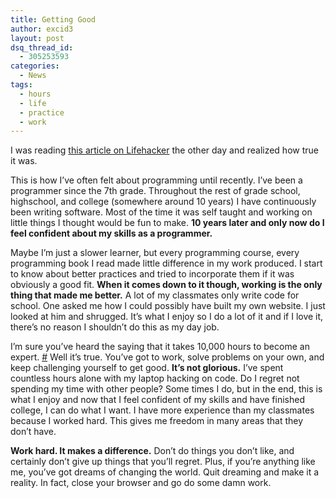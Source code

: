 ```yaml
---
title: Getting Good
author: excid3
layout: post
dsq_thread_id:
  - 305253593
categories:
  - News
tags:
  - hours
  - life
  - practice
  - work
---
```

I was reading [this article on Lifehacker][1] the other day and realized how true it was.

This is how I’ve often felt about programming until recently. I’ve been a programmer since the 7th grade. Throughout the rest of grade school, highschool, and college (somewhere around 10 years) I have continuously been writing software. Most of the time it was self taught and working on little things I thought would be fun to make. **10 years later and only now do I feel confident about my skills as a programmer.**

Maybe I’m just a slower learner, but every programming course, every programming book I read made little difference in my work produced. I start to know about better practices and tried to incorporate them if it was obviously a good fit. **When it comes down to it though, working is the only thing that made me better.** A lot of my classmates only write code for school. One asked me how I could possibly have built my own website. I just looked at him and shrugged. It’s what I enjoy so I do a lot of it and if I love it, there’s no reason I shouldn’t do this as my day job.

I’m sure you’ve heard the saying that it takes 10,000 hours to become an expert. [#][2] Well it’s true. You’ve got to work, solve problems on your own, and keep challenging yourself to get good. **It’s not glorious.** I’ve spent countless hours alone with my laptop hacking on code. Do I regret not spending my time with other people? Some times I do, but in the end, this is what I enjoy and now that I feel confident of my skills and have finished college, I can do what I want. I have more experience than my classmates because I worked hard. This gives me freedom in many areas that they don’t have.

**Work hard. It makes a difference.** Don’t do things you don’t like, and certainly don’t give up things that you’ll regret. Plus, if you’re anything like me, you’ve got dreams of changing the world. Quit dreaming and make it a reality. In fact, close your browser and go do some damn work.

   [1]: http://lifehacker.com/5798910/its-normal-to-take-awhile-before-your-work-is-as-good-as-your-ambitions
   [2]: http://entertainment.timesonline.co.uk/tol/arts_and_entertainment/books/article4969415.ece
